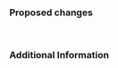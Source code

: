 <!-- If this is your first time contributing to the project, please check the project's contribution guidelines: (https://github.com/PeruibeTEC/Server/blob/main/.github/CONTRIBUTING.md) -->

<!-- Pull Requests with languages ​​other than English will be disregarded and closed -->

<!-- If possible, complete all pull request sections. Do not remove any sections, if you have nothing to put, leave the section blank -->

### **Proposed changes**
<!-- Describe here the changes made to the project, including your justifications for making such changes -->

<!-- If you are correcting an existing problem, please include: "Fixes #[issue_number]" -->
<br>

### **Additional Information**

<!-- In this space you can add any other information about PR -->

<!-- Screenshots, contexts, concepts or code snippets are a good addition to this space -->
